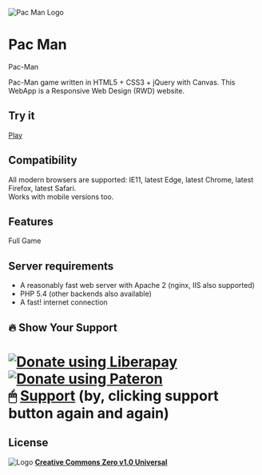 ![Pac Man Logo](https://hardikanand1st.github.io/Html-Pac-Man/img/preview1.png)

# Pac Man

Pac-Man

Pac-Man game written in HTML5 + CSS3 + jQuery with Canvas. This WebApp is a Responsive Web Design (RWD) website.


## Try it
[Play](https://hardikanand1st.github.io/Html-Pac-Man/)

## Compatibility
All modern browsers are supported: IE11, latest Edge, latest Chrome, latest Firefox, latest Safari.  
Works with mobile versions too.

## Features

Full Game


## Server requirements
* A reasonably fast web server with Apache 2 (nginx, IIS also supported)
* PHP 5.4 (other backends also available)
* A fast! internet connection


## 🔥 Show Your Support
<h1 id="Donate"</h1>

<noscript><a href="https://liberapay.com/hardikanand1st/donate"><img alt="Donate using Liberapay" src="https://liberapay.com/assets/widgets/donate.svg"></a></noscript>
<br>
<noscript><a href="https://www.patreon.com/HardikAnand"><img alt="Donate using Pateron" src="https://user-images.githubusercontent.com/72273900/130895407-bd1c1644-1e50-400e-8fed-57e1787aa731.png"></a></noscript>
<br>
🖱 [Support](https://hardik.live/support)
(by, clicking support button again and again)

## License
<img src="https://user-images.githubusercontent.com/72273900/126739421-248d5bb4-8e93-4b7d-955e-095c96105f46.png" alt="Logo" width="" height="" />
 <a href="https://github.com/Hardikanand1st/Html-Pac-Man/blob/main/LICENSE"><strong>Creative Commons Zero v1.0 Universal</strong></a>

